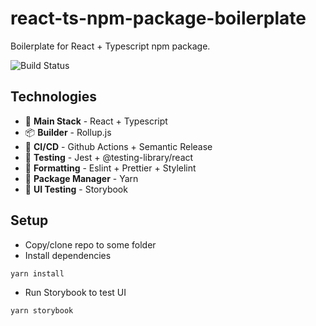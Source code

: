 # react-ts-npm-package-boilerplate

Boilerplate for React + Typescript npm package.

![Build Status](https://img.shields.io/github/workflow/status/goveo/react-ts-npm-package-boilerplate/Release)

## Technologies

- 🧰 **Main Stack** - React + Typescript
- 📦 **Builder** - Rollup.js
- 🚚 **CI/CD** - Github Actions + Semantic Release
- 🧪 **Testing** - Jest + @testing-library/react
- 📃 **Formatting** - Eslint + Prettier + Stylelint
- 💼 **Package Manager** - Yarn
- 🌈 **UI Testing** - Storybook

## Setup

- Copy/clone repo to some folder
- Install dependencies

```bash
yarn install
```

- Run Storybook to test UI

```bash
yarn storybook
```
